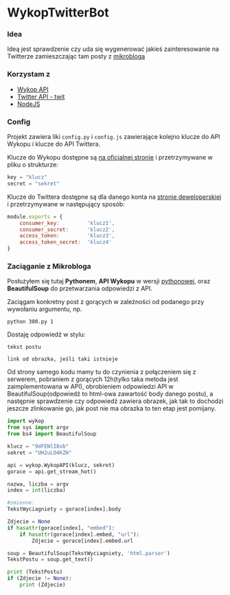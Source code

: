 # WykopTwitterBot

### Idea

Ideą jest sprawdzenie czy uda się wygenerować jakieś zainteresowanie na Twitterze zamieszczając tam posty z [mikrobloga](https://www.wykop.pl/mikroblog/)

### Korzystam z

 * [Wykop API](https://github.com/p1c2u/wykop-sdk)
 * [Twitter API - twit](https://www.npmjs.com/package/twit)
 * [NodeJS](https://nodejs.org/en/)

### Config

Projekt zawiera liki ```config.py``` i ```config.js``` zawierające kolejno klucze do API Wykopu i klucze do API Twittera. 

Klucze do Wykopu dostępne są [na oficjalnej stronie](https://www.wykop.pl/dla-programistow/api/) i przetrzymywane w pliku o strukturze:

```python
key = "klucz"
secret = "sekret"
```

Klucze do Twittera dostępne są dla danego konta na [stronie deweloperskiej](https://apps.twitter.com/) i przetrzymywane w następujący sposób:

```javascript
module.exports = {
	consumer_key:         'klucz1',
	consumer_secret:      'klucz2',
	access_token:         'klucz3',
	access_token_secret:  'klucz4'
}
```

### Zaciąganie z Mikrobloga

Posłużyłem się tutaj **Pythonem**, **API Wykopu** w wersji [pythonowej](https://github.com/p1c2u/wykop-sdk), oraz **BeautifulSoup** do przetwarzania odpowiedzi z API.

Zaciągam konkretny post z gorących w zależności od podanego przy wywołaniu argumentu, np.

```
python 300.py 1
```

Dostaję odpowiedź w stylu:
```
tekst postu

link od obrazka, jeśli taki istnieje
```

Od strony samego kodu mamy tu do czynienia z połączeniem się z serwerem, pobraniem z gorących 12h(tylko taka metoda jest zaimplementowana w API), obrobieniem  odpowiedzi API w BeautifulSoup(odpowiedź to html-owa zawartość body danego postu), a następnie sprawdzenie czy odpowiedź zawiera obrazek, jak tak to dochodzi jeszcze zlinkowanie go, jak post nie ma obrazka to ten etap jest pomijany.

```python
import wykop
from sys import argv
from bs4 import BeautifulSoup

klucz = "9dFENlI8xb"
sekret = "UH2uLO4KZH"

api = wykop.WykopAPI(klucz, sekret)
gorace = api.get_stream_hot()

nazwa, liczba = argv
index = int(liczba)

#zmienne:
TekstWyciagniety = gorace[index].body

Zdjecie = None
if hasattr(gorace[index], "embed"):
    if hasattr(gorace[index].embed, "url"):
        Zdjecie = gorace[index].embed.url

soup = BeautifulSoup(TekstWyciagniety, 'html.parser')
TekstPostu = soup.get_text()

print (TekstPostu)
if (Zdjecie != None):
    print (Zdjecie)
```

